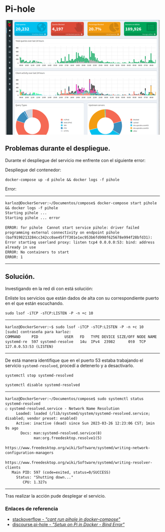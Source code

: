 # **Pi-hole**

![Pi-hole](Pihole.png)

## Problemas durante el despliegue.

Durante el despliegue del servicio me enfrente con el siguiente error:

Despliegue del contenedor:

`docker-compose up -d pihole && docker logs -f pihole` 

Error:
- - -
~~~
karloz@DockerServer:~/Documentos/compose$ docker-compose start pihole && docker logs -f pihole
Starting pihole ... 
Starting pihole ... error

ERROR: for pihole  Cannot start service pihole: driver failed programming external connectivity on endpoint pihole (baf9198213284cc342cc0ae45f7f301e1ec953b6fd998f625678e994f28bfd31): Error starting userland proxy: listen tcp4 0.0.0.0:53: bind: address already in use
ERROR: No containers to start
ERROR: 1
~~~
- - -

## **Solución.**

Investigando en la red di con está solución:

Enliste los servicios que están dados de alta con su correspondiente puerto en el que están escuchando.

`sudo lsof -iTCP -sTCP:LISTEN -P -n +c 10`

---
~~~
karloz@DockerServer:~$ sudo lsof -iTCP -sTCP:LISTEN -P -n +c 10
[sudo] contraseña para karloz: 
COMMAND     PID            USER   FD   TYPE DEVICE SIZE/OFF NODE NAME
systemd-re  597 systemd-resolve   14u  IPv4  23982      0t0  TCP 127.0.0.53:53 (LISTEN)
~~~
---

De está manera identifique que en el puerto 53 estaba trabajando el servicio `systemd-resolved`, procedí a detenerlo y a desactivarlo.

`systemctl stop systemd-resolved`

`systemctl disable systemd-resolved`

---
~~~
karloz@DockerServer:~/Documentos/compose$ sudo systemctl status systemd-resolved
○ systemd-resolved.service - Network Name Resolution
     Loaded: loaded (/lib/systemd/system/systemd-resolved.service; disabled; vendor preset: enabled)
     Active: inactive (dead) since Sun 2023-03-26 12:23:06 CST; 1min 9s ago
       Docs: man:systemd-resolved.service(8)
             man:org.freedesktop.resolve1(5)
             https://www.freedesktop.org/wiki/Software/systemd/writing-network-configuration-managers
             https://www.freedesktop.org/wiki/Software/systemd/writing-resolver-clients
   Main PID: 597 (code=exited, status=0/SUCCESS)
     Status: "Shutting down..."
        CPU: 1.327s
~~~
---

Tras realizar la acción pude desplegar el servicio.

### **Enlaces de referencia**

+ [stackoverflow - *"cant run pihole in docker-compose"*](https://stackoverflow.com/questions/64402111/cant-run-pihole-in-docker-compose)
+ [discourse.pi-hole - *"Setup on Pi in Docker - Bind Error"*](https://discourse.pi-hole.net/t/setup-on-pi-in-docker-bind-error/19137)
